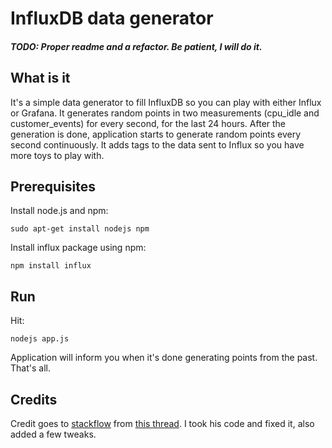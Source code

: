 # InfluxDB data generator
##### TODO: Proper readme and a refactor. Be patient, I will do it.

## What is it

It's a simple data generator to fill InfluxDB so you can play with either Influx or Grafana. It generates random points in two measurements (cpu_idle and customer_events) for every second, for the last 24 hours. After the generation is done, application starts to generate random points every second continuously. It adds tags to the data sent to Influx so you have more toys to play with.

## Prerequisites

Install node.js and npm:

`sudo apt-get install nodejs npm`

Install influx package using npm:

`npm install influx`

## Run

Hit:

`nodejs app.js`

Application will inform you when it's done generating points from the past. That's all.

## Credits
Credit goes to [stackflow](http://stackoverflow.com/users/4132820/stackflow) from [this thread](http://stackoverflow.com/questions/26317397/influxdb-error-no-host-available). I took his code and fixed it, also added a few tweaks.
